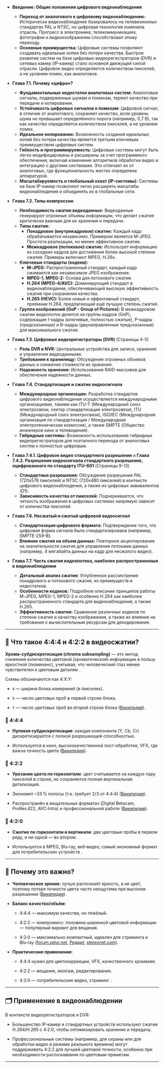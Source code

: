

- **Введение: Общие положения цифрового видеонаблюдения** 
    
    - **Переход от аналогового к цифровому видеонаблюдению:** Исторически видеонаблюдение базировалось на телевизионных стандартах PAL и NTSC, но цифровая технология изменила отрасль. Прогресс в электронике, телекоммуникациях, фотографии и видеоизображении способствовал этому переходу.
    - **Основные преимущества:** Цифровые системы позволяют создавать идеальные копии без потери качества. Быстрое развитие систем на базе цифровых видеорегистраторов (DVR) и сетевых камер (IP-камер) стало основной движущей силой отрасли. Цифровое видео определяется количеством пикселей, а не уровнем помех, как аналоговое.
- **Глава 7.1. Почему «цифра»?** 
    
    - **Фундаментальные недостатки аналоговых систем:** Аналоговые сигналы, подверженные шумам и помехам, теряют качество при передаче и копировании.
    - **Устойчивость цифровых сигналов к помехам:** Цифровой сигнал, в отличие от аналогового, сохраняет качество, если уровень шума не превышает определённого порога (например, 0,7 В), так как качество определяется количеством пикселей, а не уровнем помех.
    - **Идеальное копирование:** Возможность создания идеальных копий без потери качества является третьим ключевым преимуществом цифровых систем.
    - **Гибкость и программируемость:** Цифровые системы могут быть легко модифицированы и расширены за счет программного обеспечения, включая изменение алгоритмов обработки видео и интеграцию с другими системами. Это отличает их от аналоговых, где функциональность жестко определена аппаратурой.
    - **Масштабируемость и глобальный охват (IP-системы):** Системы на базе IP-камер позволяют легко расширять масштабы видеонаблюдения и объединять их в глобальные сети.
- **Глава 7.2. Типы компрессии** 
    
    - **Необходимость сжатия видеоданных:** Видеоданные генерируют огромные объемы информации, что делает сжатие критически важным для их хранения и передачи.
    - **Типы сжатия:**
        - **Покадровое (внутрикадровое) сжатие:** Каждый кадр обрабатывается независимо. Примером является M-JPEG. Простота реализации, но менее эффективное сжатие.
        - **Межкадровое (потоковое) сжатие:** Использует информацию из соседних кадров для достижения более высокой степени сжатия. Примеры включают MPEG, H.26x.
    - **Ключевые стандарты (кодеки):**
        - **M-JPEG:** Распространенный стандарт, каждый кадр сжимается как независимое JPEG изображение.
        - **MPEG-1, MPEG-2:** Основа для потокового сжатия.
        - **H.264 (MPEG-4/AVC):** Доминирующий стандарт в видеонаблюдении, обеспечивающий высокую эффективность сжатия при сохранении качества.
        - **H.265 (HEVC):** Более новый и эффективный стандарт, преемник H.264, предлагающий ещё лучшую степень сжатия.
    - **Группа изображений (GoP - Group of Pictures):** В межкадровом сжатии видеопоток делится на группы кадров (GoP), содержащие I-кадры (ключевые, полностью сжатые), P-кадры (предсказанные) и B-кадры (двунаправленные предсказанные) для максимального сжатия.
- **Глава 7.3. Цифровые видеорегистраторы (DVR)** (Страницы 4-5)
    
    - **Роль DVR и NVR:** Центральные устройства для записи, хранения и управления видеоданными.
    - **Требования к хранилищу:** Обсуждение огромных объемов данных и снижение стоимости их хранения.
    - **Надежность хранения:** Использование RAID-массивов для обеспечения надежности данных.
- **Глава 7.4. Стандартизация и сжатие видеосигнала** 
    
    - **Международные организации:** Разработка стандартов цифрового видеонаблюдения осуществляется международными организациями, такими как ITU-T (Международный союз электросвязи, сектор стандартизации электросвязи), ITU (Международный союз электросвязи), ISO/IEC (Международная организация по стандартизации / Международная электротехническая комиссия), а также SMPTE (Общество инженеров кино и телевидения).
    - **Гибридные системы:** Возможность использования гибридных видеорегистраторов для поэтапного перехода от аналоговых систем к полностью цифровым.
- **Глава 7.4.1. Цифровое видео стандартного разрешения** и **Глава 7.4.2. Разрешение видеосигнала стандартного разрешения, оцифрованного по стандарту ITU-601** (Страницы 9-13)
    
    - **Стандартные разрешения:** Обсуждение разрешения PAL (720x576 пикселей) и NTSC (720x480 пикселей) в контексте цифрового видеонаблюдения, а также их цифровых эквивалентов (D1).
    - **Зависимость качества от пикселей:** Подчеркивается, что четкость изображения в цифровых системах напрямую зависит от количества пикселей.
- **Глава 7.6. Несжатый и сжатый цифровой видеосигнал** 
    
    - **Стандартизация цифрового формата:** Подтверждение того, что цифровая форма сигнала была стандартизирована (например, SMPTE-259-B).
    - **Влияние сжатия на объем данных:** Повторное акцентирование на значительности сжатия для управления потоками данных (например, 4 мегабайта данных на кадр для несжатого видео).
- **Глава 7.7. Часть сжатия видеопотока, наиболее распространенные в видеонаблюдении** 
    
    - **Детальный анализ сжатия:** Углубленное рассмотрение покадрового и потокового сжатия, их преимуществ и недостатков.
    - **Особенности кодеков:** Подробное описание принципов работы M-JPEG, MPEG-1, MPEG-2 и особенно H.264 как наиболее распространенного стандарта для видеонаблюдения, а также H.265.
    - **Эффективность сжатия:** Сравнение различных кодеков по степени сжатия и качеству изображения, а также их влияние на требования к вычислительным ресурсам для декодирования.


---

## 🎨 Что такое 4:4:4 и 4:2:2 в видеосжатии?

**Хрома-субдискретизация (chroma subsampling)** — это метод снижения количества цветовой (хроматической) информации в пользу яркостной (люминанс), учитывая, что человеческий глаз менее чувствителен к цветовым деталям .

Схемы обозначаются как 4:X:Y:

- `4` — ширина блока измерений (в пикселях).
    
- `X` — число цветовых проб в первой строке блока.
    
- `Y` — число цветовых проб во второй строке блока ([Википедия](https://en.wikipedia.org/wiki/Rec._2020?utm_source=chatgpt.com "Rec. 2020")).
    

### 🔹 4:4:4

- **Нулевая субдискретизация**: каждая компонента (Y, Cb, Cr) дискретизируется с полной разрешающей способностью.
    
- Используется в кино, высококачественной пост‑обработке, VFX, где важна точность цвета ([Википедия](https://en.wikipedia.org/wiki/Chroma_subsampling?utm_source=chatgpt.com "Chroma subsampling")).
    

### 🔹 4:2:2

- **Урезание цвета по горизонтали**: цвет считывается на каждую пару пикселей в строке, но сохраняется полная вертикальная детализация.
    
- Экономит ~33 % полосы (т.е. требует 2/3 от 4:4:4) ([Википедия](https://en.wikipedia.org/wiki/Chroma_subsampling?utm_source=chatgpt.com "Chroma subsampling")).
    
- Распространён в вещательных форматах (Digital Betacam, ProRes 422, AVC‑Intra) и профессиональной работе ([Википедия](https://en.wikipedia.org/wiki/Chroma_subsampling?utm_source=chatgpt.com "Chroma subsampling")).
    

### 🔹 4:2:0

- **Сжатие по горизонтали и вертикали**: две цветовые пробы в первом ряду, и ни одной — во втором.
    
- Используется в MPEG, Blu‑ray, веб‑видео; самый экономный формат для потребительских устройств .
    

---

## 📌 Почему это важно?

- **Человеческое зрение**: лучше распознаёт яркость, а не цвет, поэтому потеря точности цвета часто неощутима при высоком разрешении ([Википедия](https://en.wikipedia.org/wiki/Y%E2%80%B2UV?utm_source=chatgpt.com "Y′UV")).
    
- **Баланс качество/объём**:
    
    - 4:4:4 — максимум качества, но тяжёлый.
        
    - 4:2:2 — компромисс: половина ширинной цветовой информации — популярный вариант для вещания.
        
    - 4:2:0 — максимально компактный, идеален для стриминга и Blu‑ray ([forum.selur.net](https://forum.selur.net/thread-3863.html?utm_source=chatgpt.com "4:2:2 high profile encoded video not playing - Selur's Forum"), [Реддит](https://www.reddit.com/r/VIDEOENGINEERING/comments/1cyuv0x/444_vs_422_vs_420_chroma_subsampling_explained_in/?utm_source=chatgpt.com "4:4:4 vs 4:2:2 vs 4:2:0? Chroma subsampling explained in under 1 ..."), [stereonet.com](https://www.stereonet.com/forums/topic/488167-chroma-subsampling-explaining-444-422-and-420/?utm_source=chatgpt.com "Chroma subsampling: explaining 4:4:4, 4:2:2 and 4:2:0 - StereoNET")).
        
- **Практические применения**:
    
    - 4:4:4 нужен для цветокоррекции, VFX, качественного хромакея.
        
    - 4:2:2 — вещание, монтаж, редактирование.
        
    - 4:2:0 — потребительские видео, стриминг .
        

---

## 🗂 Применение в видеонаблюдении

В контексте видеорегистраторов и DVR:

- Большинство IP-камер и стандартных устройств используют сжатие H.264/H.265 с 4:2:0, чтобы оптимизировать хранение и передачу.
    
- Профессиональные системы (например, для охраны или для обработки видео в режиме реального времени) могут поддерживать 4:2:2 для лучшей цветовой точности, особенно при необходимости распознавания по цветовым приметам.
    

---

